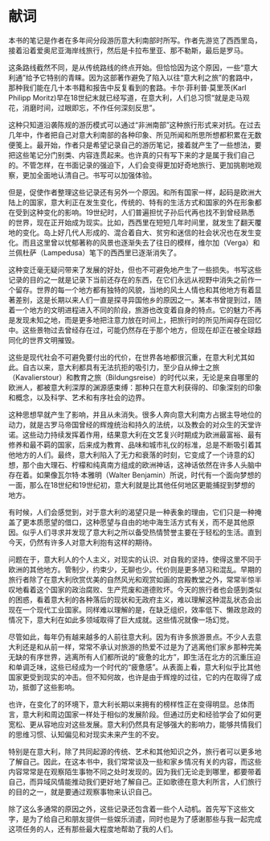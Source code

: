 # 献词

本书的笔记是作者在多年间分段游历意大利南部时所写。作者先游览了西西里岛，接着沿着爱奥尼亚海岸线旅行，然后是卡拉布里亚、那不勒斯，最后是罗马。

这条路线截然不同，是从传统路线的终点开始。但恰恰因为这个原因，一些“意大利通”给予它特别的青睐。因为这部著作避免了陷入以往“意大利之旅”的套路中，那种我们能在几十本书籍和报告中反复看到的套路。卡尔·菲利普·莫里茨(Karl Philipp Moritz)早在18世纪末就已经写道，在意大利，人们总习惯“就是走马观花，消磨时间，过眼即忘，不作任何深刻反思”。

这种只知道沿袭陈规的游历模式可以通过“非洲南部”这种旅行形式来对抗。在过去几年中，作者把自己对意大利南部的各种印象、所见所闻和所思所想都积累在无数便笺上。最开始，作者只是希望记录自己的游历笔记，接着就产生了一些想法，要把这些笔记分门别类、内容连贯起来。也许真的只有写下来的才是属于我们自己的。不管怎样，在书面记录的强迫下，人们会变得更加好奇地旅行、更加挑剔地观察，更加全面地认清自己。书写可以加强体验。

但是，促使作者整理这些记录还有另外一个原因。和所有国家一样，起码是欧洲大陆上的国家，意大利正在发生变化，传统的、特有的生活方式和国家的外在形象都在受到这种变化的影响。19世纪时，人们普遍担忧子孙后代再也找不到曾经熟悉的世界，现在正开始成为现实。比如，西西里在短短几年时间里，就发生了翻天覆地的变化。岛上好几代人形成的、混合着自大、贫穷和迷信的社会状况也在发生变化。而且这里曾以忧郁著称的风景也逐渐失去了往日的模样，维尔加（Verga）和兰佩杜萨（Lampedusa）笔下的西西里已逐渐消失了。

这种变迁毫无疑问带来了发展的好处，但也不可避免地产生了一些损失。书写这些记录的目的之一就是记录下当前还存在的东西，在它们永远从视野中消失之前作一个留存。世界的每一个地方都有独特的风貌，当地的风土人情也和其他地方有着显著差别，这是长期以来人们一直是探寻异国他乡的原因之一。某本书曾提到过，随着一个地方的文明进程进入不同的阶段，旅游也改变着自身的特点。它的魅力不再是发现未知之地，而是更多地把注意力放在时间上，把旅行时的所见所闻存在回忆中。这些景物过去曾经存在过，可能仍然存在于那个地方，但现在却正在被全球趋同化的世界文明摧毁。

这些是现代社会不可避免要付出的代价，在世界各地都很沉重，在意大利尤其如此。自古以来，意大利都具有无法抗拒的吸引力，至少自从绅士之旅（Kavalierstour）和教育之旅（Bildungsreise）的时代以来，无论是来自哪里的欧洲人，都被意大利深厚的渊源感束缚：那种只在意大利获得的、印象深刻的印象和概念，以及科学、艺术和有序社会的边界。

这种思想早就产生了影响，并且从未消失。很多人奔向意大利南方占据主导地位的动力，就是古罗马帝国曾经的辉煌统治和持久的法统，以及教会的对众生的天堂许诺。这些动力持续发挥着作用，结果意大利在文艺复兴时期成为欧洲最富裕、最有修养和最不羁的国家，后来成为教育、品味和城市礼仪的标准，总是不断吸引着其他地方的人们。最终，意大利陷入了无力和衰落的时刻，它变成了一个诗意的幻想，那个由大理石、柠檬和纯真南方组成的欧洲神话，这神话依然在许多人头脑中存在着。如果像瓦尔特·本雅明（Walter Benjamin）所说，时代有一个面向梦想的一面，那么在18世纪和19世纪初，意大利就是比其他任何地区更能捕捉到梦想的地方。

有时候，人们会感觉到，对于意大利的渴望只是一种表象的理由，它们只是一种掩盖了更本质愿望的借口，这种愿望与自由的地中海生活方式有关，而不是其他原因。似乎人们寻求并发现了意大利之所以备受热情赞誉主要在于轻松的生活。直到今天，仍然有许多人对意大利抱有这样的期待。

问题在于，意大利人的个人主义，对现实的认识、对自我的坚持，使得这里不同于欧洲的其他地方。管制少，约束少，无聊也少。代价则是更多陋习和混乱。早期的旅行者除了在意大利欣赏优美的自然风光和观赏如画的宫殿教堂之外，常常半惊半叹地看着这个国家的政治腐败、生产荒废和道德败坏。今天的旅行者也会感到类似的困惑，看着意大利的各种落后的现状和无政府主义，难以理解这种混乱状态会出现在一个现代工业国家。同样难以理解的是，在缺乏组织，效率低下、懒政怠政的情况下，意大利在如此多领域取得了巨大成就。这些情况就像一场幻觉。

尽管如此，每年仍有越来越多的人前往意大利。因为有许多旅游景点。不少人去意大利还是和从前一样，常常不承认对旅游的热爱不过是为了逃离他们家乡那种完美无缺的有序世界，逃离所有人们都所说的“疲惫的北方”，即生活在北方的沉重压迫和单调乏味，这些已经成为一个时代的“疲惫感”。从表面上看，意大利似乎比其他国家更受到现实的冲击。但不知何故，也许是由于辉煌的过往，它的内在取得了成功，抵御了这些影响。

也许，在变化了的环境下，意大利长期以来拥有的榜样性正在变得明显。总体而言，意大利和周边国家一样处于相似的发展阶段。但通过历史和经验学会了如何更宽松、更从容地应对这些发展。意大利仍然具有足够强大的影响力，能够共情我们的思维习惯、认知偏见和对现实未来产生的不安。

特别是在意大利，除了共同起源的传统、艺术和其他知识之外，旅行者可以更多地了解自己。因此，在这本书中，我们常常谈及一些和家乡情况有关的内容，而这些内容常常是在观察陌生事物不同之处时发现的。因为我们无论走到哪里，都要带着自己，而异域风情能推动我们更好地了解自己。正如歌德在意大利所言，人们旅行的目的之一，就是要通过观察事物来认识自己。

除了这么多通常的原因之外，这些记录还包含着一些个人动机。首先写下这些文字，是为了给自己和朋友提供一些娱乐消遣，同时也是为了感谢那些与我一起完成这项任务的人，还有那些最大程度地帮助了我的人们。
